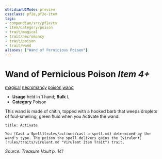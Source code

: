 ```yaml
---
obsidianUIMode: preview
cssclass: pf2e,pf2e-item
tags:
- compendium/src/pf2e/tv
- item/category/poison
- trait/magical
- trait/necromancy
- trait/poison
- trait/wand
aliases: ["Wand of Pernicious Poison"]
---
```

# Wand of Pernicious Poison *Item 4+*  
[magical](rules/traits/magical.md "Magical Item Trait")  [necromancy](rules/traits/necromancy.md "Necromancy School Trait")  [poison](rules/traits/poison.md "Poison Effect Trait")  [wand](rules/traits/wand.md "Wand Item Trait")  

- **Usage** held in 1 hand; **Bulk** L
- **Category** Poison

This wand is made of chitin, topped with a hooked barb that weeps droplets of foul-smelling, green fluid when you Activate the wand.

```ad-embed-ability
title: Activate

You [Cast a Spell](rules/actions/cast-a-spell.md) determined by the wand's type. The poison the spell delivers gains the [virulent](rules/traits/virulent.md "Virulent Item Trait") trait.
```

*Source: Treasure Vault p. 141*